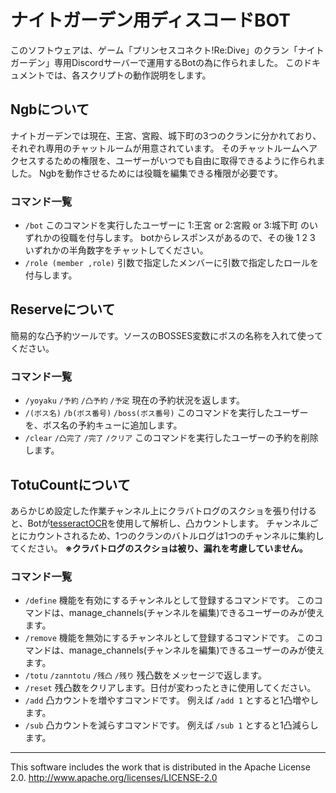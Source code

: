 # ナイトガーデン用ディスコードBOT
このソフトウェアは、ゲーム「プリンセスコネクト!Re:Dive」のクラン「ナイトガーデン」専用Discordサーバーで運用するBotの為に作られました。
このドキュメントでは、各スクリプトの動作説明をします。

## Ngbについて
ナイトガーデンでは現在、王宮、宮殿、城下町の3つのクランに分かれており、それぞれ専用のチャットルームが用意されています。
そのチャットルームへアクセスするための権限を、ユーザーがいつでも自由に取得できるように作られました。
Ngbを動作させるためには役職を編集できる権限が必要です。
### コマンド一覧
- `/bot`
このコマンドを実行したユーザーに 1:王宮 or 2:宮殿 or 3:城下町 のいずれかの役職を付与します。
botからレスポンスがあるので、その後 1 2 3 いずれかの半角数字をチャットしてください。
- `/role (member ,role)`
引数で指定したメンバーに引数で指定したロールを付与します。

## Reserveについて
簡易的な凸予約ツールです。ソースのBOSSES変数にボスの名称を入れて使ってください。
### コマンド一覧
- `/yoyaku` `/予約` `/凸予約` `/予定`
現在の予約状況を返します。
- `/(ボス名)` `/b(ボス番号)` `/boss(ボス番号)`
このコマンドを実行したユーザーを、ボス名の予約キューに追加します。
- `/clear` `/凸完了` `/完了` `/クリア`
このコマンドを実行したユーザーの予約を削除します。

## TotuCountについて
あらかじめ設定した作業チャンネル上にクラバトログのスクショを張り付けると、Botが[tesseractOCR](https://github.com/tesseract-ocr)を使用して解析し、凸カウントします。
チャンネルごとにカウントされるため、1つのクランのバトルログは1つのチャンネルに集約してください。
**※クラバトログのスクショは被り、漏れを考慮していません。**
### コマンド一覧
- `/define`
機能を有効にするチャンネルとして登録するコマンドです。
このコマンドは、manage_channels(チャンネルを編集)できるユーザーのみが使えます。
- `/remove`
機能を無効にするチャンネルとして登録するコマンドです。
このコマンドは、manage_channels(チャンネルを編集)できるユーザーのみが使えます。
- `/totu` `/zanntotu` `/残凸` `/残り`
残凸数をメッセージで返します。
- `/reset`
残凸数をクリアします。日付が変わったときに使用してください。
- `/add`
凸カウントを増やすコマンドです。
例えば `/add 1` とすると1凸増やします。
- `/sub`
凸カウントを減らすコマンドです。
例えば `/sub 1` とすると1凸減らします。

***

This software includes the work that is distributed in the Apache License 2.0.
http://www.apache.org/licenses/LICENSE-2.0
